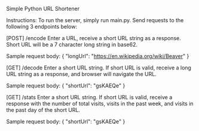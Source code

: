 Simple Python URL Shortener

Instructions: To run the server, simply run main.py. Send requests to the following 3 endpoints below:

[POST] /encode
Enter a URL, receive a short URL string as a response. Short URL will be a 7 character long string in base62.

Sample request body:
{
    "longUrl": "https://en.wikipedia.org/wiki/Beaver"
}

[GET] /decode
Enter a short URL string. If short URL is valid, receive a long URL string as a response, and browser will navigate the URL.

Sample request body:
{
    "shortUrl": "gsKAEQe"
}

[GET] /stats
Enter a short URL string. If short URL is valid, receive a response with the number of total visits, visits in the past week, and visits in the past day of the short URL.

Sample request body:
{
    "shortUrl": "gsKAEQe"
}
